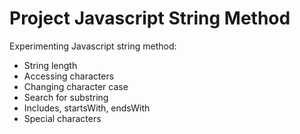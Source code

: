 # Project Javascript String Method

Experimenting Javascript string method: 
- String length 
- Accessing characters
- Changing character case
- Search for substring 
- Includes, startsWith, endsWith
- Special characters 
